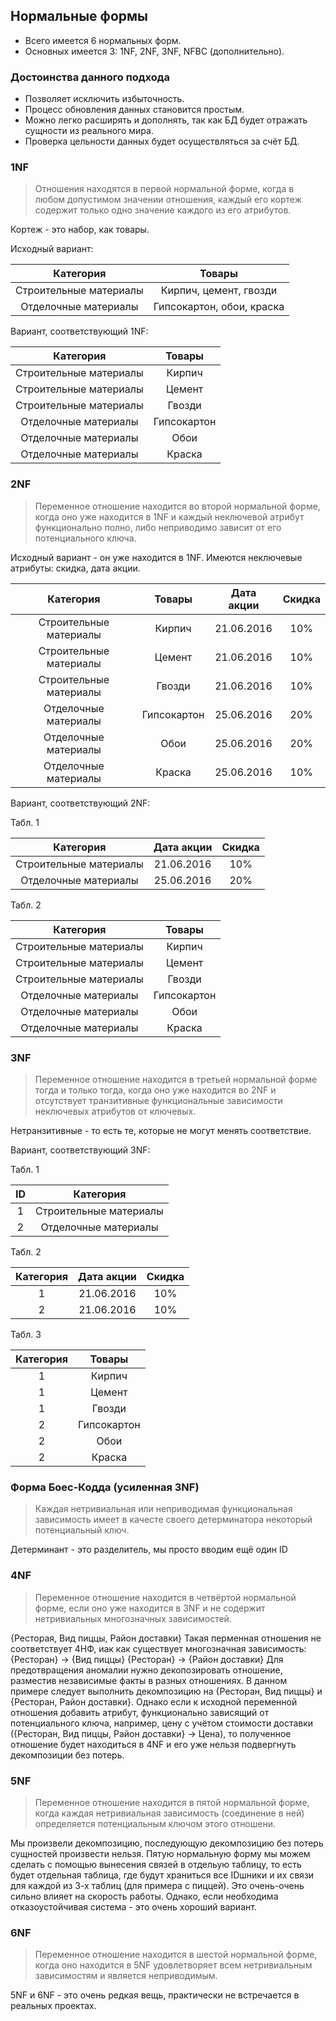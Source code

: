 ## Нормальные формы
* Всего имеется 6 нормальных форм.
* Основных имеется 3: 1NF, 2NF, 3NF, NFBC (дополнительно).

### Достоинства данного подхода
* Позволяет исключить избыточность.
* Процесс обновления данных становится простым.
* Можно легко расширять и дополнять, так как БД будет отражать сущности из реального мира.
* Проверка цельности данных будет осуществляться за счёт БД.

### 1NF
> Отношения находятся в первой нормальной форме, когда в любом допустимом значении отношения, каждый его кортеж содержит только одно значение каждого из его атрибутов.

Кортеж - это набор, как товары.

Исходный вариант:

| Категория | Товары |
|:--:|:--:|
| Строительные материалы | Кирпич, цемент, гвозди |
| Отделочные материалы | Гипсокартон, обои, краска |

Вариант, соответствующий 1NF:

| Категория | Товары |
|:--:|:--:|
| Строительные материалы | Кирпич |
| Строительные материалы | Цемент |
| Строительные материалы | Гвозди |
| Отделочные материалы | Гипсокартон |
| Отделочные материалы | Обои |
| Отделочные материалы | Краска |

### 2NF
> Переменное отношение находится во второй нормальной форме, когда оно уже находится в 1NF и каждый неключевой атрибут функционально полно, либо неприводимо зависит от его потенциального ключа.

Исходный вариант - он уже находится в 1NF. Имеются неключевые атрибуты: скидка, дата акции.

| Категория | Товары | Дата акции | Скидка |
|:--:|:--:|:--:|:--:|
| Строительные материалы | Кирпич | 21.06.2016 | 10% |
| Строительные материалы | Цемент | 21.06.2016 | 10% | 
| Строительные материалы | Гвозди | 21.06.2016 | 10% | 
| Отделочные материалы | Гипсокартон | 25.06.2016 | 20% | 
| Отделочные материалы | Обои | 25.06.2016 | 20% | 
| Отделочные материалы | Краска | 25.06.2016 | 10% |

Вариант, соответствующий 2NF:

Табл. 1

| Категория | Дата акции | Скидка |
|:--:|:--:|:--:|
| Строительные материалы | 21.06.2016 | 10% |
| Отделочные материалы | 25.06.2016 | 20% | 

Табл. 2

| Категория | Товары |
|:--:|:--:|
| Строительные материалы | Кирпич |
| Строительные материалы | Цемент | 
| Строительные материалы | Гвозди | 
| Отделочные материалы | Гипсокартон |
| Отделочные материалы | Обои |
| Отделочные материалы | Краска |

### 3NF
> Переменное отношение находится в третьей нормальной форме тогда и только тогда, когда оно уже находится во 2NF и отсутствует транзитивные функциональные зависимости неключевых атрибутов от ключевых.

Нетранзитивные - то есть те, которые не могут менять соответствие.

Вариант, соответствующий 3NF:

Табл. 1

| ID | Категория |
|:--:|:--:|
| 1 | Строительные материалы |
| 2 | Отделочные материалы |

Табл. 2

| Категория | Дата акции | Скидка |
|:--:|:--:|:--:|
| 1 | 21.06.2016 | 10% |
| 2 | 21.06.2016 | 10% |

Табл. 3

| Категория | Товары |
|:--:|:--:|
| 1 | Кирпич |
| 1 | Цемент | 
| 1 | Гвозди | 
| 2 | Гипсокартон |
| 2 | Обои |
| 2 | Краска |

### Форма Боес-Кодда (усиленная 3NF)
> Каждая нетривиальная или неприводимая функциональная зависимость имеет в качесте своего детерминатора некоторый потенциальный ключ.

Детерминант - это разделитель, мы просто вводим ещё один ID

### 4NF
> Переменное отношение находится в четвёртой нормальной форме, если оно уже находится в 3NF и не содержит нетривиальных многозначных зависимостей.

{Ресторая, Вид пиццы, Район доставки}
Такая перменная отношения не соответствует 4НФ, иак как существует многозначная зависимость:
{Ресторан} -> {Вид пиццы}
{Ресторан} -> {Район доставки}
Для предотвращения аномалии нужно декопозировать отношение, разместив независимые факты в разных отношениях. В данном примере следует выполнить декомпозицию на {Ресторан, Вид пиццы} и {Ресторан, Район доставки}. Однако если к исходной переменной отношения добавить атрибут, функционально зависящий от потенциального ключа, например, цену с учётом стоимости доставки ({Ресторан, Вид пиццы, Район доставки} -> Цена), то полученное отношение будет находиться в 4NF и его уже нельзя подвергнуть декомпозиции без потерь.

### 5NF
> Переменное отношение находится в пятой нормальной форме, когда каждая нетривиальная зависимость (соединение в ней) определяется потенциальным ключом этого отношени.

Мы произвели декомпозицию, последующую декомпозицию без потерь сущностей произвести нельзя. Пятую нормальную форму мы можем сделать с помощью вынесения связей в отдельую таблицу, то есть будет отдельная таблица, где будут храниться все IDшники и их связи для каждой из 3-х таблиц (для примера с пиццей). Это очень-очень сильно влияет на скорость работы. Однако, если необходима отказоустойчивая система - это очень хороший вариант.

### 6NF
> Переменное отношение находится в шестой нормальной форме, когда оно находится в 5NF удовлетворяет всем нетривиальным зависимостям и является неприводимым.

5NF и 6NF - это очень редкая вещь, практически не встречается в реальных проектах.